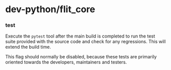 # dev-python/flit_core

### test
Execute the `pytest` tool after the main build is completed to run the test suite provided with the source code and check for any regressions. This will extend the build time.

This flag should normally be disabled, because these tests are primarily oriented towards the developers, maintainers and testers.
